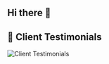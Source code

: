 ## Hi there 👋

## 📝 Client Testimonials

![Client Testimonials](https://kzmgcm2njdlsqzmimvzb.lite.vusercontent.net/api/testimonials/samson-tobi/png)

<!-- Powered by Clojór - Professional Feedback Platform -->


<!-- Powered by Clojór - Professional Feedback Platform -->


<!--
**SamsonTobi/SamsonTobi** is a ✨ _special_ ✨ repository because its `README.md` (this file) appears on your GitHub profile.

Here are some ideas to get you started:

- 🔭 I’m currently working on ...
- 🌱 I’m currently learning ...
- 👯 I’m looking to collaborate on ...
- 🤔 I’m looking for help with ...
- 💬 Ask me about ...
- 📫 How to reach me: ...
- 😄 Pronouns: ...
- ⚡ Fun fact: ...
-->

